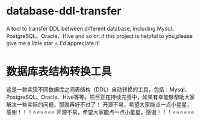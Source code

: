 # database-ddl-transfer
A tool to transfer DDL between different database, including Mysql、PostgreSQL、Oracle、Hive and so on.if this project is helpful to you,please give me a little star ⭐.I'd appreciate it!
# 数据库表结构转换工具
这是一款实现不同数据库之间表结构（DDL）自动转换的工具，包括：Mysql、PostgreSQL、Oracle、Hive等等。项目正在持续完善中，如果有幸能够帮助大家解决一些实际的问题，那就再好不过了！
开源不易，希望大家能点一点小星星，感谢！！！⭐⭐⭐⭐⭐⭐
开源不易，希望大家能点一点小星星，感谢！！！⭐⭐⭐⭐⭐⭐
